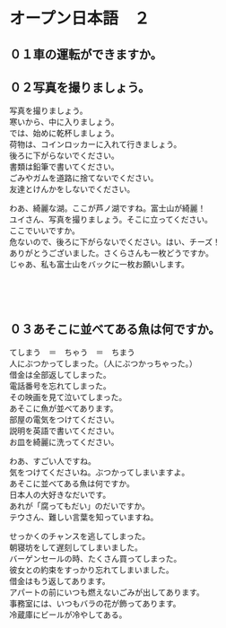 # オープン日本語　２

## ０１車の運転ができますか。

## ０２写真を撮りましょう。
<pre>
写真を撮りましょう。
寒いから、中に入りましょう。
では、始めに乾杯しましょう。
荷物は、コインロッカーに入れて行きましょう。
後ろに下がらないでください。
書類は鉛筆で書いてください。
ごみやガムを道路に捨てないでください。
友達とけんかをしないでください。
</pre>

<pre>
わあ、綺麗な湖。ここが芦ノ湖ですね。富士山が綺麗！
ユイさん、写真を撮りましょう。そこに立ってください。
ここでいいですか。
危ないので、後ろに下がらないでください。はい、チーズ！
ありがとうございました。さくらさんも一枚どうですか。
じゃあ、私も富士山をバックに一枚お願いします。
</pre>

<pre>

</pre>

<pre>

</pre>
## ０３あそこに並べてある魚は何ですか。
<pre>
てしまう　＝　ちゃう　＝　ちまう
人にぶつかってしまった。（人にぶつかっちゃった。）
借金は全部返してしまった。
電話番号を忘れてしまった。
その映画を見て泣いてしまった。
あそこに魚が並べてあります。
部屋の電気をつけてください。
説明を英語で書いてください。
お皿を綺麗に洗ってください。
</pre>

<pre>
わあ、すごい人ですね。
気をつけてくださいね。ぶつかってしまいますよ。
あそこに並べてある魚は何ですか。
日本人の大好きなだいです。
あれが「腐ってもだい」のだいですか。
テウさん、難しい言葉を知っていますね。
</pre>

<pre>
せっかくのチャンスを逃してしまった。
朝寝坊をして遅刻してしまいました。
バーゲンセールの時、たくさん買ってしまった。
彼女との約束をすっかり忘れてしまいました。
借金はもう返してあります。
アパートの前にいつも燃えないごみが出してあります。
事務室には、いつもバラの花が飾ってあります。
冷蔵庫にビールが冷やしてある。
</pre>

